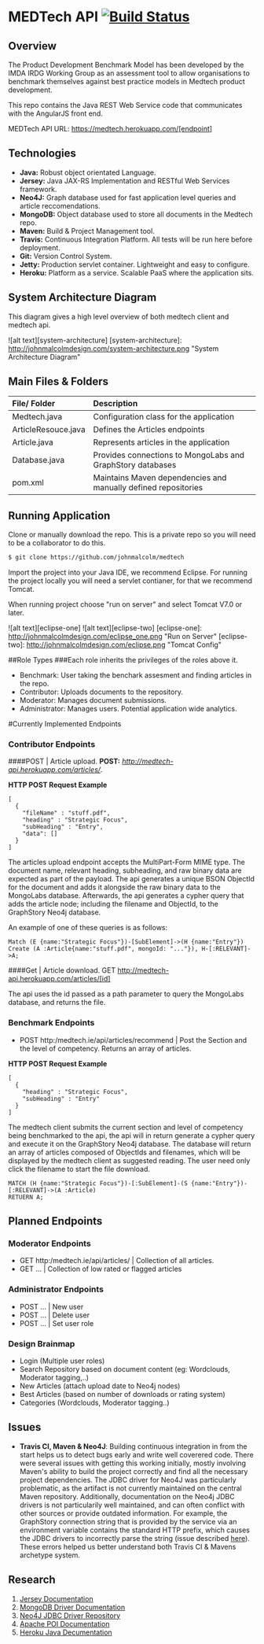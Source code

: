 # MEDTech API [![Build Status](https://travis-ci.com/johnmalcolm/medtech.svg?token=qM1R4xpKEnps8JFk5BZp&branch=master)](https://travis-ci.com/johnmalcolm/medtech)

## Overview
The Product Development Benchmark Model has been developed by the IMDA IRDG Working Group as an assessment tool to allow organisations to benchmark themselves against best practice models in Medtech product development. 

This repo contains the Java REST Web Service code that communicates with the AngularJS front end.

MEDTech API URL: https://medtech.herokuapp.com/[endpoint]

## Technologies
- **Java:** Robust object orientated Language. 
- **Jersey:** Java JAX-RS Implementation and RESTful Web Services framework.
- **Neo4J:** Graph database used for fast application level queries and article reccomendations.
- **MongoDB:** Object database used to store all documents in the Medtech repo.
- **Maven:** Build & Project Management tool.
- **Travis:** Continuous Integration Platform. All tests will be run here before deployment.
- **Git:** Version Control System. 
- **Jetty:** Production servlet container. Lightweight and easy to configure.
- **Heroku:** Platform as a service. Scalable PaaS where the application sits.

## System Architecture Diagram
This diagram gives a high level overview of both medtech client and medtech api.

![alt text][system-architecture]
[system-architecture]: http://johnmalcolmdesign.com/system-architecture.png "System Architecture Diagram"


##  Main Files & Folders
| File/ Folder    | Description   | 
| :------------- |:-------------| 
| Medtech.java | Configuration class for the application |  
| ArticleResouce.java | Defines the Articles endpoints | 
| Article.java | Represents articles in the application | 
| Database.java | Provides connections to MongoLabs and GraphStory databases |  
| pom.xml | Maintains Maven dependencies and manually defined repositories | 

## Running Application
Clone or manually download the repo. This is a private repo so you will need to be a collaborator to do this.
```bash
$ git clone https://github.com/johnmalcolm/medtech 
```

Import the project into your Java IDE, we recommend Eclipse. For running the project locally you will need a servlet contianer, for that we recommend Tomcat.

When running project choose "run on server" and select Tomcat V7.0 or later. 

![alt text][eclipse-one] ![alt text][eclipse-two]
[eclipse-one]: http://johnmalcolmdesign.com/eclipse_one.png "Run on Server"
[eclipse-two]: http://johnmalcolmdesign.com/eclipse.png "Tomcat Config"

##Role Types
###Each role inherits the privileges of the roles above it.
- Benchmark: User taking the benchark assesment and finding articles in the repo.
- Contributor: Uploads documents to the repository.
- Moderator: Manages document submissions.
- Administrator: Manages users. Potential application wide analytics. 

#Currently Implemented Endpoints

### Contributor Endpoints
####POST  | Article upload.
**POST:** *http://medtech-api.herokuapp.com/articles/*.

**HTTP POST Request Example**
```http
[
  {
    "fileName" : "stuff.pdf",
    "heading" : "Strategic Focus",
    "subHeading" : "Entry",
    "data": []
  }
]
```

The articles upload endpoint accepts the MultiPart-Form MIME type. The document name, relevant heading, subheading, and raw binary data are expected as part of the payload. The api generates a unique BSON ObjectId for the document and adds it alongside the raw binary data to the MongoLabs database. Afterwards, the api generates a cypher query that adds the article node; including the filename and ObjectId, to the GraphStory Neo4j database.

An example of one of these queries is as follows:
```cypher
Match (E {name:"Strategic Focus"})-[SubElement]->(H {name:"Entry"}) 
Create (A :Article{name:"stuff.pdf", mongoId: "..."}), H-[:RELEVANT]->A;
```

####Get  | Article download.
GET http://medtech-api.herokuapp.com/articles/[id]

The api uses the id passed as a path parameter to query the MongoLabs database, and returns the file. 

### Benchmark Endpoints
- POST http:/medtech.ie/api/articles/recommend | Post the Section and the level of competency. Returns an array of articles. 

**HTTP POST Request Example**
```http
[
  {
    "heading" : "Strategic Focus",
    "subHeading" : "Entry"
  }
]
```

The medtech client submits the current section and level of competency being benchmarked to the api, the api will in return generate a cypher query and execute it on the GraphStory Neo4j database. The database will return an array of articles composed of ObjectIds and filenames, which will be displayed by the medtech client as suggested reading. The user need only click the filename to start the file download.

```cypher
MATCH (H {name:"Strategic Focus"})-[:SubElement]-(S {name:"Entry"})-[:RELEVANT]->(A :Article) 
RETUERN A;
```

## Planned Endpoints

### Moderator Endpoints
- GET http:/medtech.ie/api/articles/ | Collection of all articles.
- GET ... | Collection of low rated or flagged articles

### Administrator Endpoints
- POST ... | New user
- POST ... | Delete user
- POST ... | Set user role

### Design Brainmap
  - Login (Multiple user roles)
  - Search Repository based on document content (eg: Wordclouds, Moderator tagging,..)
  - New Articles (attach upload date to Neo4j nodes)
  - Best Articles (based on number of downloads or rating system)
  - Categories (Wordclouds, Moderator tagging..)

## Issues
- **Travis CI, Maven & Neo4J**: Building continuous integration in from the start helps us to detect bugs early and write well coverered code. There were several issues with getting this working initially, mostly involving Maven's ability to build the project correctly and find all the necessary project dependencies. The JDBC driver for Neo4J was particularly problematic, as the artifact is not currently maintained on the central Maven repository. Additionally, documentation on the Neo4j JDBC drivers is not particularily well maintained, and can often conflict with other sources or provide outdated information. For example, the GraphStory connection string that is provided by the service via an environment variable contains the standard HTTP prefix, which causes the JDBC drivers to incorrectly parse the string (issue described [here](https://github.com/neo4j-contrib/neo4j-jdbc/issues/43])). These errors helped us better understand both Travis CI & Mavens archetype system.

## Research

1. [Jersey Documentation](https://jersey.java.net/documentation/latest/index.html)
2. [MongoDB Driver Documentation](http://mongodb.github.io/mongo-java-driver/)
3. [Neo4J JDBC Driver Repository](https://github.com/neo4j-contrib/neo4j-jdbc)
4. [Apache POI Documentation](http://poi.apache.org/apidocs/index.html)
5. [Heroku Java Decumentation](https://devcenter.heroku.com/articles/getting-started-with-java#introduction)
